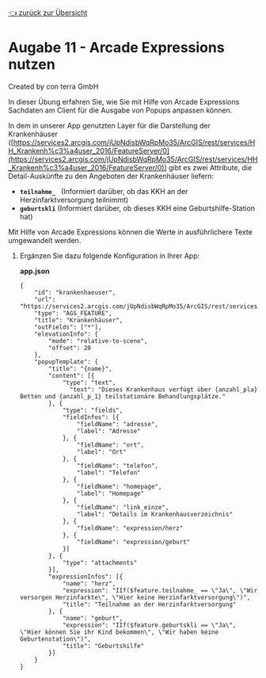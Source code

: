 [:point_left: zurück zur Übersicht](README.md)

Augabe 11 - Arcade Expressions nutzen
========================================================

Created by con terra GmbH

In dieser Übung erfahren Sie, wie Sie mit Hilfe von Arcade Expressions Sachdaten am Client für die Ausgabe von Popups anpassen können.

In dem in unserer App genutzten Layer für die Darstellung der Krankenhäuser ([https://services2.arcgis.com/jUpNdisbWqRpMo35/ArcGIS/rest/services/HH_Krankenh%c3%a4user_2016/FeatureServer/0](https://services2.arcgis.com/jUpNdisbWqRpMo35/ArcGIS/rest/services/HH_Krankenh%c3%a4user_2016/FeatureServer/0)) gibt es zwei Attribute, die Detail-Auskünfte zu den Angeboten der Krankenhäuser liefern:

-   **`teilnahme_ `** (Informiert darüber, ob das KKH an der Herzinfarktversorgung teilnimmt)
-   **`geburtskli`** (Informiert darüber, ob dieses KKH eine Geburtshilfe-Station hat)

Mit Hilfe von Arcade Expressions können die Werte in ausführlichere Texte umgewandelt werden.

1.  Ergänzen Sie dazu folgende Konfiguration in Ihrer App:

    **app.json**

    ``` {.syntaxhighlighter-pre data-syntaxhighlighter-params="brush: js; gutter: false; theme: Confluence" data-theme="Confluence"}
    {
        "id": "krankenhaeuser",
        "url": "https://services2.arcgis.com/jUpNdisbWqRpMo35/ArcGIS/rest/services/HH_Krankenh%c3%a4user_2016/FeatureServer/0",
        "type": "AGS_FEATURE",
        "title": "Krankenhäuser",
        "outFields": ["*"],
        "elevationInfo": {
            "mode": "relative-to-scene",
            "offset": 20
        },
        "popupTemplate": {
            "title": "{name}",
            "content": [{
                "type": "text",
                  "text": "Dieses Krankenhaus verfügt über {anzahl_pla} Betten und {anzahl_p_1} teilstationäre Behandlungsplätze."
            }, {
                "type": "fields",
                "fieldInfos": [{
                    "fieldName": "adresse",
                    "label": "Adresse"
                }, {
                    "fieldName": "ort",
                    "label": "Ort"
                }, {
                    "fieldName": "telefon",
                    "label": "Telefon"
                }, {
                    "fieldName": "homepage",
                    "label": "Homepage"
                }, {
                    "fieldName": "link_einze",
                    "label": "Details im Krankenhausverzeichnis"
                }, {
                    "fieldName": "expression/herz"
                }, {
                    "fieldName": "expression/geburt"
                }]
            }, {
                "type": "attachments"
            }],
            "expressionInfos": [{
                "name": "herz",
                "expression": "IIf($feature.teilnahme_ == \"Ja\", \"Wir versorgen Herzinfarkte\", \"Hier keine Herzinfarktversorgung\")",
                "title": "Teilnahme an der Herzinfarktversorgung"
            }, {
                "name": "geburt",
                "expression": "IIf($feature.geburtskli == \"Ja\", \"Hier können Sie ihr Kind bekommen\", \"Wir haben keine Geburtenstation\")",
                "title": "Geburtshilfe"
            }]
        }
    }
    ```

